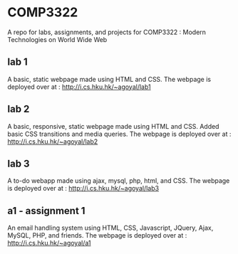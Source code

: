 # COMP3322
A repo for labs, assignments, and projects for COMP3322 : Modern Technologies on World Wide Web

## lab 1
A basic, static webpage made using HTML and CSS. The webpage is deployed over at : http://i.cs.hku.hk/~agoyal/lab1

## lab 2
A basic, responsive, static webpage made using HTML and CSS. Added basic CSS transitions and media queries. The webpage is deployed over at : http://i.cs.hku.hk/~agoyal/lab2

## lab 3
A to-do webapp made using ajax, mysql, php, html, and CSS. The webpage is deployed over at : http://i.cs.hku.hk/~agoyal/lab3

## a1 - assignment 1
An email handling system using HTML, CSS, Javascript, JQuery, Ajax, MySQL, PHP, and friends. The webpage is deployed over at : http://i.cs.hku.hk/~agoyal/a1
